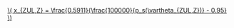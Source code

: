 <a href="/eco2_guide_center/1.%20ECO2%20Logic%20Guide/Hee1_Equation_List.html" class="equation-link" target="_blank" rel="noopener noreferrer">
  \( x_{ZUL,Z} = \frac{0.5911}{\frac{100000}{p_s(\vartheta_{ZUL,Z})} - 0.95} \)
</a>
